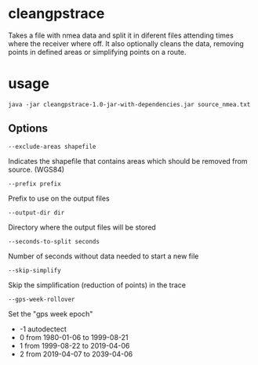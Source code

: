 # cleangpstrace

Takes a file with nmea data and split it in diferent files attending times where the receiver where off.
It also optionally cleans the data, removing points in defined areas or simplifying points on a route.


# usage


    java -jar cleangpstrace-1.0-jar-with-dependencies.jar source_nmea.txt

## Options

    --exclude-areas shapefile
Indicates the shapefile that contains areas which should be removed from source. (WGS84)

    --prefix prefix
Prefix to use on the output files

    --output-dir dir
Directory where the output files will be stored

    --seconds-to-split seconds
Number of seconds without data needed to start a new file

    --skip-simplify
Skip the simplification (reduction of points) in the trace

    --gps-week-rollover
Set the "gps week epoch"
 - -1 autodectect
 - 0 from 1980-01-06 to 1999-08-21
 - 1 from 1999-08-22 to 2019-04-06
 - 2 from 2019-04-07 to 2039-04-06
    
    